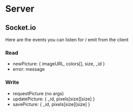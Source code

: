 # Server

## Socket.io

Here are the events you can listen for / emit from the client

### Read
- newPicture: { imageURL, colors[], size, _id }
- error: message

### Write
- requestPicture (no args)
- updatePicture: { _id, pixels[size][size] }
- savePicture: { _id, pixels[size][size] }
